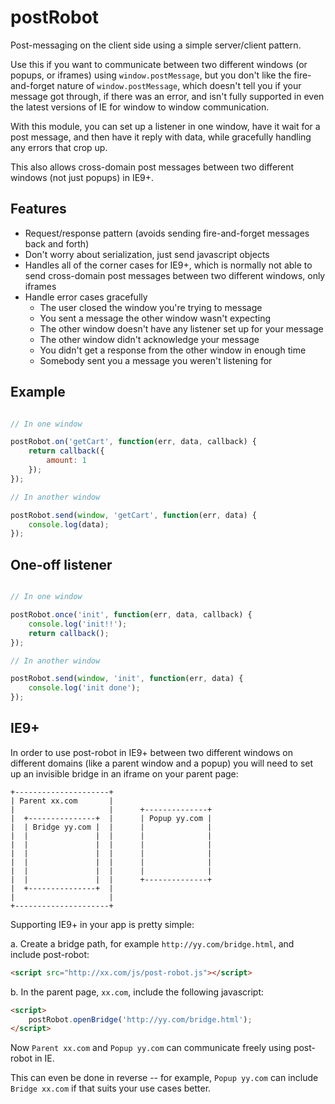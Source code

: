 # postRobot

Post-messaging on the client side using a simple server/client pattern.

Use this if you want to communicate between two different windows (or popups, or iframes) using `window.postMessage`,
but you don't like the fire-and-forget nature of `window.postMessage`, which doesn't tell you if your message got through, if there was an error, and isn't fully supported in even the latest versions of IE for window to window communication.

With this module, you can set up a listener in one window, have it wait for a post message, and then have it reply with data,
while gracefully handling any errors that crop up.

This also allows cross-domain post messages between two different windows (not just popups) in IE9+.

## Features

- Request/response pattern (avoids sending fire-and-forget messages back and forth)
- Don't worry about serialization, just send javascript objects
- Handles all of the corner cases for IE9+, which is normally not able to send cross-domain post messages between two different windows, only iframes
- Handle error cases gracefully
  - The user closed the window you're trying to message
  - You sent a message the other window wasn't expecting
  - The other window doesn't have any listener set up for your message
  - The other window didn't acknowledge your message
  - You didn't get a response from the other window in enough time
  - Somebody sent you a message you weren't listening for

## Example

```javascript

// In one window

postRobot.on('getCart', function(err, data, callback) {
    return callback({
        amount: 1
    });
});

// In another window

postRobot.send(window, 'getCart', function(err, data) {
    console.log(data);
});
```

## One-off listener

```javascript

// In one window

postRobot.once('init', function(err, data, callback) {
    console.log('init!!');
    return callback();
});

// In another window

postRobot.send(window, 'init', function(err, data) {
    console.log('init done');
});
```

## IE9+

In order to use post-robot in IE9+ between two different windows on different domains (like a parent window and a popup)
you will need to set up an invisible bridge in an iframe on your parent page:

```
+---------------------+
| Parent xx.com       |
|                     |      +--------------+
|  +---------------+  |      | Popup yy.com |
|  | Bridge yy.com |  |      |              |
|  |               |  |      |              |
|  |               |  |      |              |
|  |               |  |      |              |
|  |               |  |      |              |
|  |               |  |      |              |
|  |               |  |      +--------------+
|  +---------------+  |
|                     |
+---------------------+
```

Supporting IE9+ in your app is pretty simple:

a. Create a bridge path, for example `http://yy.com/bridge.html`, and include post-robot:

```html
<script src="http://xx.com/js/post-robot.js"></script>
```

b. In the parent page, `xx.com`, include the following javascript:

```html
<script>
    postRobot.openBridge('http://yy.com/bridge.html');
</script>
```

Now `Parent xx.com` and `Popup yy.com` can communicate freely using post-robot in IE.

This can even be done in reverse -- for example, `Popup yy.com` can include `Bridge xx.com` if that suits your use cases better.
